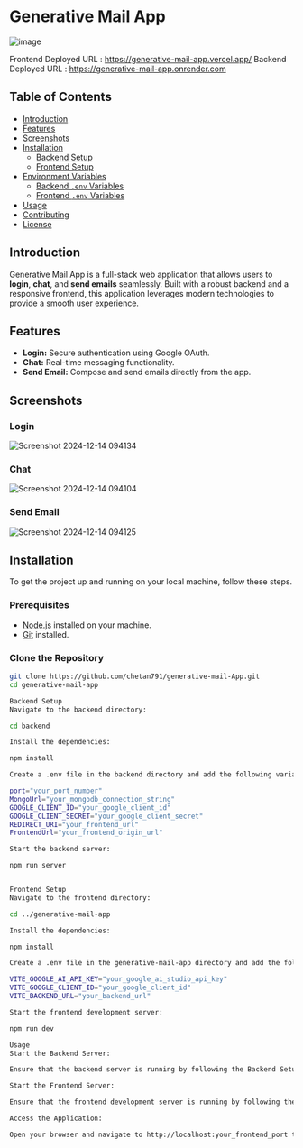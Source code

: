 # Generative Mail App

![image](https://github.com/user-attachments/assets/38049438-7b95-4a28-a5c3-9b4c72eded72)

Frontend Deployed URL : https://generative-mail-app.vercel.app/
Backend Deployed URL : https://generative-mail-app.onrender.com


## Table of Contents

- [Introduction](#introduction)
- [Features](#features)
- [Screenshots](#screenshots)
- [Installation](#installation)
  - [Backend Setup](#backend-setup)
  - [Frontend Setup](#frontend-setup)
- [Environment Variables](#environment-variables)
  - [Backend `.env` Variables](#backend-env-variables)
  - [Frontend `.env` Variables](#frontend-env-variables)
- [Usage](#usage)
- [Contributing](#contributing)
- [License](#license)

## Introduction

Generative Mail App is a full-stack web application that allows users to **login**, **chat**, and **send emails** seamlessly. Built with a robust backend and a responsive frontend, this application leverages modern technologies to provide a smooth user experience.

## Features

- **Login:** Secure authentication using Google OAuth.
- **Chat:** Real-time messaging functionality.
- **Send Email:** Compose and send emails directly from the app.

## Screenshots

### Login

![Screenshot 2024-12-14 094134](https://github.com/user-attachments/assets/f0a1e852-fb53-4d06-b566-0b49f6f6b3bd)

### Chat

![Screenshot 2024-12-14 094104](https://github.com/user-attachments/assets/431667f5-8a47-49d6-974f-0182e1a0d9ad)

### Send Email

![Screenshot 2024-12-14 094125](https://github.com/user-attachments/assets/48d152de-bc5f-43b1-ae57-d93a9d70ea81)

## Installation

To get the project up and running on your local machine, follow these steps.

### Prerequisites

- [Node.js](https://nodejs.org/) installed on your machine.
- [Git](https://git-scm.com/) installed.

### Clone the Repository

```bash
git clone https://github.com/chetan791/generative-mail-App.git
cd generative-mail-app

Backend Setup
Navigate to the backend directory:

cd backend

Install the dependencies:

npm install

Create a .env file in the backend directory and add the following variables:

port="your_port_number"
MongoUrl="your_mongodb_connection_string"
GOOGLE_CLIENT_ID="your_google_client_id"
GOOGLE_CLIENT_SECRET="your_google_client_secret"
REDIRECT_URI="your_frontend_url"
FrontendUrl="your_frontend_origin_url"

Start the backend server:

npm run server


Frontend Setup
Navigate to the frontend directory:

cd ../generative-mail-app

Install the dependencies:

npm install

Create a .env file in the generative-mail-app directory and add the following variables:

VITE_GOOGLE_AI_API_KEY="your_google_ai_studio_api_key"
VITE_GOOGLE_CLIENT_ID="your_google_client_id"
VITE_BACKEND_URL="your_backend_url"

Start the frontend development server:

npm run dev

Usage
Start the Backend Server:

Ensure that the backend server is running by following the Backend Setup instructions.

Start the Frontend Server:

Ensure that the frontend development server is running by following the Frontend Setup instructions.

Access the Application:

Open your browser and navigate to http://localhost:your_frontend_port to use the Generative Mail App.
